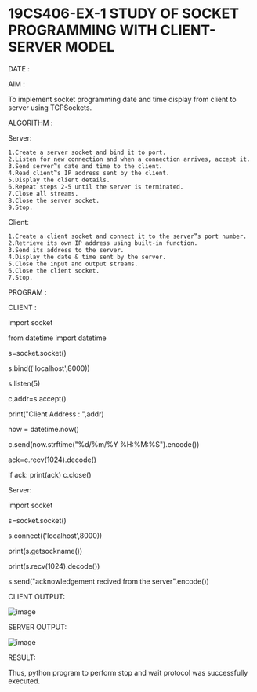# 19CS406-EX-1 STUDY OF SOCKET PROGRAMMING WITH CLIENT-SERVER MODEL

DATE :

AIM :

To implement socket programming date and time display from client to server using TCPSockets.

ALGORITHM :

Server:

    1.Create a server socket and bind it to port.
    2.Listen for new connection and when a connection arrives, accept it.
    3.Send server‟s date and time to the client.
    4.Read client‟s IP address sent by the client.
    5.Display the client details.
    6.Repeat steps 2-5 until the server is terminated.
    7.Close all streams.
    8.Close the server socket.
    9.Stop.

Client:

    1.Create a client socket and connect it to the server‟s port number.
    2.Retrieve its own IP address using built-in function.
    3.Send its address to the server.
    4.Display the date & time sent by the server.
    5.Close the input and output streams.
    6.Close the client socket.
    7.Stop.

PROGRAM :

CLIENT :

import socket

from datetime import datetime

s=socket.socket()

s.bind(('localhost',8000))

s.listen(5)

c,addr=s.accept()

print("Client Address : ",addr)

now = datetime.now()

c.send(now.strftime("%d/%m/%Y %H:%M:%S").encode())

ack=c.recv(1024).decode()

if ack:
	print(ack)
	c.close()
    
Server:

import socket

s=socket.socket()

s.connect(('localhost',8000))

print(s.getsockname())

print(s.recv(1024).decode())

s.send("acknowledgement recived from the server".encode())


CLIENT OUTPUT:

![image](https://github.com/Sindhuja9585/19CS406-EX-1/assets/122860624/d332c2be-307f-4ab8-bcfa-5b81f8c247c5)



SERVER OUTPUT:

![image](https://github.com/Sindhuja9585/19CS406-EX-1/assets/122860624/9372c445-698e-47f5-83c4-375bbc641958)



RESULT:

Thus, python program to perform stop and wait protocol was successfully executed.
